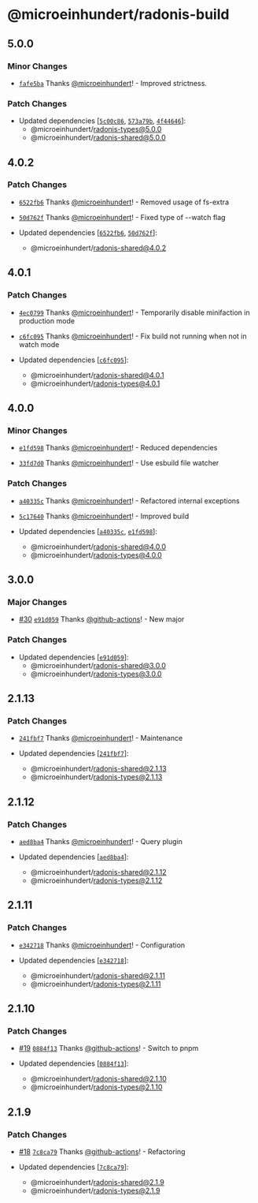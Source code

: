 # @microeinhundert/radonis-build

## 5.0.0

### Minor Changes

- [`fafe5ba`](https://github.com/microeinhundert/radonis/commit/fafe5ba3f4e83894b1c20670161ab2973fa9ed69) Thanks [@microeinhundert](https://github.com/microeinhundert)! - Improved strictness.

### Patch Changes

- Updated dependencies [[`5c00c86`](https://github.com/microeinhundert/radonis/commit/5c00c8633b241fad612289fd661c71e1b7a494f5), [`573a79b`](https://github.com/microeinhundert/radonis/commit/573a79b977f90ec51e9572eec86cb20eee628abb), [`4f44646`](https://github.com/microeinhundert/radonis/commit/4f4464644115289466dd7a63c020634b4f3974e3)]:
  - @microeinhundert/radonis-types@5.0.0
  - @microeinhundert/radonis-shared@5.0.0

## 4.0.2

### Patch Changes

- [`6522fb6`](https://github.com/microeinhundert/radonis/commit/6522fb6017fe0eace680624742eaf3503aade431) Thanks [@microeinhundert](https://github.com/microeinhundert)! - Removed usage of fs-extra

- [`50d762f`](https://github.com/microeinhundert/radonis/commit/50d762fc6db2691cfda64bcb0b6ef4f23791414f) Thanks [@microeinhundert](https://github.com/microeinhundert)! - Fixed type of --watch flag

- Updated dependencies [[`6522fb6`](https://github.com/microeinhundert/radonis/commit/6522fb6017fe0eace680624742eaf3503aade431), [`50d762f`](https://github.com/microeinhundert/radonis/commit/50d762fc6db2691cfda64bcb0b6ef4f23791414f)]:
  - @microeinhundert/radonis-shared@4.0.2

## 4.0.1

### Patch Changes

- [`4ec0799`](https://github.com/microeinhundert/radonis/commit/4ec0799cd1ee4e6334a3503474e6e987091b7233) Thanks [@microeinhundert](https://github.com/microeinhundert)! - Temporarily disable minifaction in production mode

- [`c6fc095`](https://github.com/microeinhundert/radonis/commit/c6fc095f2651379d5ecb258a620be79f0bb3dc43) Thanks [@microeinhundert](https://github.com/microeinhundert)! - Fix build not running when not in watch mode

- Updated dependencies [[`c6fc095`](https://github.com/microeinhundert/radonis/commit/c6fc095f2651379d5ecb258a620be79f0bb3dc43)]:
  - @microeinhundert/radonis-shared@4.0.1
  - @microeinhundert/radonis-types@4.0.1

## 4.0.0

### Minor Changes

- [`e1fd598`](https://github.com/microeinhundert/radonis/commit/e1fd598b37f0d49ac170c7a50ee15dae6993da1c) Thanks [@microeinhundert](https://github.com/microeinhundert)! - Reduced dependencies

- [`33fd7d0`](https://github.com/microeinhundert/radonis/commit/33fd7d0d83ad245443472fb3e316ee7df507c31b) Thanks [@microeinhundert](https://github.com/microeinhundert)! - Use esbuild file watcher

### Patch Changes

- [`a40335c`](https://github.com/microeinhundert/radonis/commit/a40335c7e906add462e3926af77430036889420d) Thanks [@microeinhundert](https://github.com/microeinhundert)! - Refactored internal exceptions

- [`5c17640`](https://github.com/microeinhundert/radonis/commit/5c17640f6cb24f01830e7f0ce71cd2a6ac6ce2ec) Thanks [@microeinhundert](https://github.com/microeinhundert)! - Improved build

- Updated dependencies [[`a40335c`](https://github.com/microeinhundert/radonis/commit/a40335c7e906add462e3926af77430036889420d), [`e1fd598`](https://github.com/microeinhundert/radonis/commit/e1fd598b37f0d49ac170c7a50ee15dae6993da1c)]:
  - @microeinhundert/radonis-shared@4.0.0
  - @microeinhundert/radonis-types@4.0.0

## 3.0.0

### Major Changes

- [#30](https://github.com/microeinhundert/radonis/pull/30) [`e91d059`](https://github.com/microeinhundert/radonis/commit/e91d0591cd621a976e569392082fc313c04dae5e) Thanks [@github-actions](https://github.com/apps/github-actions)! - New major

### Patch Changes

- Updated dependencies [[`e91d059`](https://github.com/microeinhundert/radonis/commit/e91d0591cd621a976e569392082fc313c04dae5e)]:
  - @microeinhundert/radonis-shared@3.0.0
  - @microeinhundert/radonis-types@3.0.0

## 2.1.13

### Patch Changes

- [`241fbf7`](https://github.com/microeinhundert/radonis/commit/241fbf72e9f61e6cb5c0fab4f796c33d7c2cbf0a) Thanks [@microeinhundert](https://github.com/microeinhundert)! - Maintenance

- Updated dependencies [[`241fbf7`](https://github.com/microeinhundert/radonis/commit/241fbf72e9f61e6cb5c0fab4f796c33d7c2cbf0a)]:
  - @microeinhundert/radonis-shared@2.1.13
  - @microeinhundert/radonis-types@2.1.13

## 2.1.12

### Patch Changes

- [`aed8ba4`](https://github.com/microeinhundert/radonis/commit/aed8ba4a52de1676ec77c4a14e53e6136c0d7f51) Thanks [@microeinhundert](https://github.com/microeinhundert)! - Query plugin

- Updated dependencies [[`aed8ba4`](https://github.com/microeinhundert/radonis/commit/aed8ba4a52de1676ec77c4a14e53e6136c0d7f51)]:
  - @microeinhundert/radonis-shared@2.1.12
  - @microeinhundert/radonis-types@2.1.12

## 2.1.11

### Patch Changes

- [`e342718`](https://github.com/microeinhundert/radonis/commit/e3427188d3042395820197c162396b77fa5a2dcb) Thanks [@microeinhundert](https://github.com/microeinhundert)! - Configuration

- Updated dependencies [[`e342718`](https://github.com/microeinhundert/radonis/commit/e3427188d3042395820197c162396b77fa5a2dcb)]:
  - @microeinhundert/radonis-shared@2.1.11
  - @microeinhundert/radonis-types@2.1.11

## 2.1.10

### Patch Changes

- [#19](https://github.com/microeinhundert/radonis/pull/19) [`0884f13`](https://github.com/microeinhundert/radonis/commit/0884f13e53eb60705fa3d042ad93d06ee6588adb) Thanks [@github-actions](https://github.com/apps/github-actions)! - Switch to pnpm

- Updated dependencies [[`0884f13`](https://github.com/microeinhundert/radonis/commit/0884f13e53eb60705fa3d042ad93d06ee6588adb)]:
  - @microeinhundert/radonis-shared@2.1.10
  - @microeinhundert/radonis-types@2.1.10

## 2.1.9

### Patch Changes

- [#18](https://github.com/microeinhundert/radonis/pull/18) [`7c8ca79`](https://github.com/microeinhundert/radonis/commit/7c8ca797aca69ad91373fe8c1b3076631a4ba50e) Thanks [@github-actions](https://github.com/apps/github-actions)! - Refactoring

- Updated dependencies [[`7c8ca79`](https://github.com/microeinhundert/radonis/commit/7c8ca797aca69ad91373fe8c1b3076631a4ba50e)]:
  - @microeinhundert/radonis-shared@2.1.9
  - @microeinhundert/radonis-types@2.1.9
